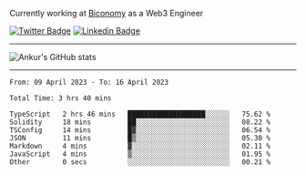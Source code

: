 Currently working at [Biconomy](https://biconomy.io/) as a Web3 Engineer

 [![Twitter Badge](https://img.shields.io/badge/-@ankurdubey521-1ca0f1?style=flat-square&labelColor=1ca0f1&logo=twitter&logoColor=white&link=https://twitter.com/ankurdubey521)](https://twitter.com/ankurdubey521) [![Linkedin Badge](https://img.shields.io/badge/-ankurdubey521-blue?style=flat-square&logo=Linkedin&logoColor=white&link=https://www.linkedin.com/in/ankurdubey521/)](https://www.linkedin.com/in/ankurdubey521/)

<hr/>

![Ankur's GitHub stats](https://github-readme-stats.vercel.app/api?username=ankurdubey521&count_private=true&theme=radical)

<hr/>

<!--START_SECTION:waka-->

```text
From: 09 April 2023 - To: 16 April 2023

Total Time: 3 hrs 40 mins

TypeScript   2 hrs 46 mins   ███████████████████░░░░░░   75.62 %
Solidity     18 mins         ██░░░░░░░░░░░░░░░░░░░░░░░   08.22 %
TSConfig     14 mins         █▓░░░░░░░░░░░░░░░░░░░░░░░   06.54 %
JSON         11 mins         █▒░░░░░░░░░░░░░░░░░░░░░░░   05.30 %
Markdown     4 mins          ▓░░░░░░░░░░░░░░░░░░░░░░░░   02.11 %
JavaScript   4 mins          ▒░░░░░░░░░░░░░░░░░░░░░░░░   01.95 %
Other        0 secs          ░░░░░░░░░░░░░░░░░░░░░░░░░   00.21 %
```

<!--END_SECTION:waka-->
